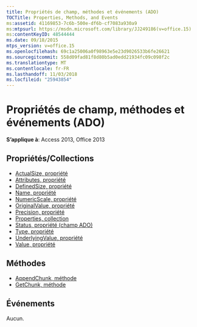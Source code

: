 ```yaml
---
title: Propriétés de champ, méthodes et événements (ADO)
TOCTitle: Properties, Methods, and Events
ms:assetid: 41169853-7c6b-500e-df6b-cf7083a930a9
ms:mtpsurl: https://msdn.microsoft.com/library/JJ249186(v=office.15)
ms:contentKeyID: 48544444
ms.date: 09/18/2015
mtps_version: v=office.15
ms.openlocfilehash: 69c1a25006a0f98963e5e23d9026533b6fe26621
ms.sourcegitcommit: 558d09fad81f8d80b5ad0edd21934fc09c098f2c
ms.translationtype: MT
ms.contentlocale: fr-FR
ms.lasthandoff: 11/03/2018
ms.locfileid: "25943854"
---
```

# <a name="field-properties-methods-and-events-ado"></a>Propriétés de champ, méthodes et événements (ADO)

**S’applique à**: Access 2013, Office 2013

## <a name="propertiescollections"></a>Propriétés/Collections

- [ActualSize, propriété](actualsize-property-ado.md)
- [Attributes, propriété](attributes-property-ado.md)
- [DefinedSize, propriété](definedsize-property-ado.md)
- [Name, propriété](name-property-ado.md)
- [NumericScale, propriété](numericscale-property-ado.md)
- [OriginalValue, propriété](originalvalue-property-ado.md)
- [Precision, propriété](precision-property-ado.md)
- [Properties, collection](properties-collection-ado.md)
- [Status, propriété (champ ADO)](status-property-ado-field.md)
- [Type, propriété](type-property-ado.md)
- [UnderlyingValue, propriété](underlyingvalue-property-ado.md)
- [Value, propriété](value-property-ado.md)


## <a name="methods"></a>Méthodes

- [AppendChunk, méthode](appendchunk-method-ado.md)
- [GetChunk, méthode](getchunk-method-ado.md)

## <a name="events"></a>Événements

Aucun.

